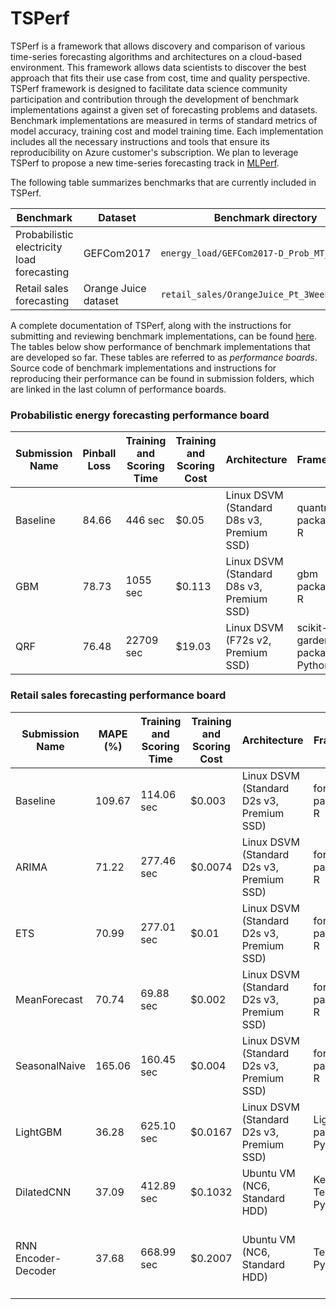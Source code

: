 # TSPerf

TSPerf is a framework that allows discovery and comparison of various time-series forecasting algorithms and architectures on a cloud-based environment. This framework allows data scientists to discover the best approach that fits their use case from cost, time and quality perspective.
TSPerf framework is designed to facilitate data science community participation and contribution through the development of benchmark implementations against a given set of forecasting problems and datasets. Benchmark implementations are measured in terms of standard metrics of model accuracy, training cost and model training time. Each implementation includes all the necessary instructions and tools that ensure its reproducibility on Azure customer's subscription. We plan to leverage TSPerf to propose a new time-series forecasting track in [MLPerf](https://mlperf.org/).

The following table summarizes benchmarks that are currently included in TSPerf. 

| **Benchmark** | **Dataset** | **Benchmark directory** |  
| --------------------- | ----|---------------- |  
| Probabilistic electricity load forecasting | GEFCom2017 |`energy_load/GEFCom2017-D_Prob_MT_Hourly` |
| Retail sales forecasting | Orange Juice dataset | `retail_sales/OrangeJuice_Pt_3Weeks_Weekly` |

A complete documentation of TSPerf, along with the instructions for submitting and reviewing benchmark implementations, can be found [here](./internal_docs/tsperf_rules.md). The tables below show performance of benchmark implementations that are developed so far. These tables are referred to as *performance boards*. Source code of benchmark implementations and instructions for reproducing their performance can be found in submission folders, which are linked in the last column of performance boards.

### Probabilistic energy forecasting performance board

| Submission Name | Pinball Loss | Training and Scoring Time | Training and Scoring Cost | Architecture | Framework | Algorithm | Submission Folder URL |
| -------------- | --------------------- | --------- | ---- | --- | -- | -- | -- |
| Baseline | 84.66 | 446 sec | $0.05 | Linux DSVM (Standard D8s v3, Premium SSD) | quantreg package of R | Linear Quantile Regression  | [link](https://msdata.visualstudio.com/AlgorithmsAndDataScience/_git/TSPerf?path=%2Fenergy_load%2FGEFCom2017_D_Prob_MT_hourly%2Fsubmissions%2Fbaseline&version=GBmaster) |
| GBM      | 78.73 | 1055 sec | $0.113 | Linux DSVM (Standard D8s v3, Premium SSD) | gbm package of R | Gradient Boosting Decision Tree | [link](https://msdata.visualstudio.com/AlgorithmsAndDataScience/_git/TSPerf?path=%2Fenergy_load%2FGEFCom2017_D_Prob_MT_hourly%2Fsubmissions%2FGBM&version=GBmaster) |
| QRF      | 76.48 | 22709 sec | $19.03 | Linux DSVM (F72s v2, Premium SSD) | scikit-garden package of Python | Quantile Regression Forest | [link](https://msdata.visualstudio.com/AlgorithmsAndDataScience/_git/TSPerf?path=%2Fenergy_load%2FGEFCom2017_D_Prob_MT_hourly%2Fsubmissions%2Fqrf&version=GBmaster) |

### Retail sales forecasting performance board

| Submission Name |  MAPE (%) | Training and Scoring Time | Training and Scoring Cost | Architecture | Framework | Algorithm | Submission Folder URL |
| -------------- | --------------------- | --------- | ---- | --- | -- | -- | -- |
| Baseline | 109.67 | 114.06 sec | $0.003 | Linux DSVM (Standard D2s v3, Premium SSD) | forecast package of R | Naive forecast  | [link](https://msdata.visualstudio.com/AlgorithmsAndDataScience/_git/TSPerf?path=%2Fretail_sales%2FOrangeJuice_Pt_3Weeks_Weekly%2Fbaseline%2FNaive&version=GBmaster) | 
| ARIMA |  71.22 | 277.46 sec | $0.0074 | Linux DSVM (Standard D2s v3, Premium SSD) | forecast package of R | ARIMA  | [link](https://msdata.visualstudio.com/AlgorithmsAndDataScience/_git/TSPerf?path=%2Fretail_sales%2FOrangeJuice_Pt_3Weeks_Weekly%2Fsubmissions%2FARIMA&version=GBmaster) |
| ETS |  70.99 | 277.01 sec | $0.01 | Linux DSVM (Standard D2s v3, Premium SSD) | forecast package of R | ETS  | [link](https://msdata.visualstudio.com/AlgorithmsAndDataScience/_git/TSPerf?path=%2Fretail_sales%2FOrangeJuice_Pt_3Weeks_Weekly%2Fsubmissions%2FETS&version=GBmaster) |
| MeanForecast |  70.74 | 69.88 sec | $0.002 | Linux DSVM (Standard D2s v3, Premium SSD) | forecast package of R | Mean forecast  | [link](https://msdata.visualstudio.com/AlgorithmsAndDataScience/_git/TSPerf?path=%2Fretail_sales%2FOrangeJuice_Pt_3Weeks_Weekly%2Fsubmissions%2FMeanForecast&version=GBmaster) |
| SeasonalNaive | 165.06 | 160.45 sec | $0.004 | Linux DSVM (Standard D2s v3, Premium SSD) | forecast package of R | Seasonal naive  | [link](https://msdata.visualstudio.com/AlgorithmsAndDataScience/_git/TSPerf?path=%2Fretail_sales%2FOrangeJuice_Pt_3Weeks_Weekly%2Fsubmissions%2FSeasonalNaive&version=GBmaster) |
| LightGBM | 36.28 | 625.10 sec | $0.0167 | Linux DSVM (Standard D2s v3, Premium SSD) | LightGBM package of Python | Gradient boosting decision tree  | [link](https://msdata.visualstudio.com/AlgorithmsAndDataScience/_git/TSPerf?path=%2Fretail_sales%2FOrangeJuice_Pt_3Weeks_Weekly%2Fsubmissions%2FLightGBM&version=GBmaster) |
| DilatedCNN | 37.09 | 412.89 sec | $0.1032 | Ubuntu VM (NC6, Standard HDD) | Keras, Tensorflow, Python | Dilated convolutional neural network  | [link](https://msdata.visualstudio.com/AlgorithmsAndDataScience/_git/TSPerf?path=%2Fretail_sales%2FOrangeJuice_Pt_3Weeks_Weekly%2Fsubmissions%2FDilatedCNN&version=GBmaster) |
| RNN Encoder-Decoder | 37.68 | 668.99 sec | $0.2007 | Ubuntu VM (NC6, Standard HDD) | Tensorflow, Python | Encoder-decoder architecture of recurrent neural network | [link](https://msdata.visualstudio.com/AlgorithmsAndDataScience/_git/TSPerf?path=%2Fretail_sales%2FOrangeJuice_Pt_3Weeks_Weekly%2Fsubmissions%2FRNN&version=GBmaster) |





